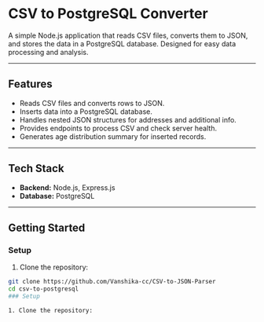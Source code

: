 # CSV to PostgreSQL Converter

A simple Node.js application that reads CSV files, converts them to JSON, and stores the data in a PostgreSQL database. Designed for easy data processing and analysis.

---

## Features

- Reads CSV files and converts rows to JSON.
- Inserts data into a PostgreSQL database.
- Handles nested JSON structures for addresses and additional info.
- Provides endpoints to process CSV and check server health.
- Generates age distribution summary for inserted records.

---

## Tech Stack

- **Backend:** Node.js, Express.js  
- **Database:** PostgreSQL  

---

## Getting Started

### Setup

1. Clone the repository:

```bash
git clone https://github.com/Vanshika-cc/CSV-to-JSON-Parser
cd csv-to-postgresql
### Setup

1. Clone the repository:
